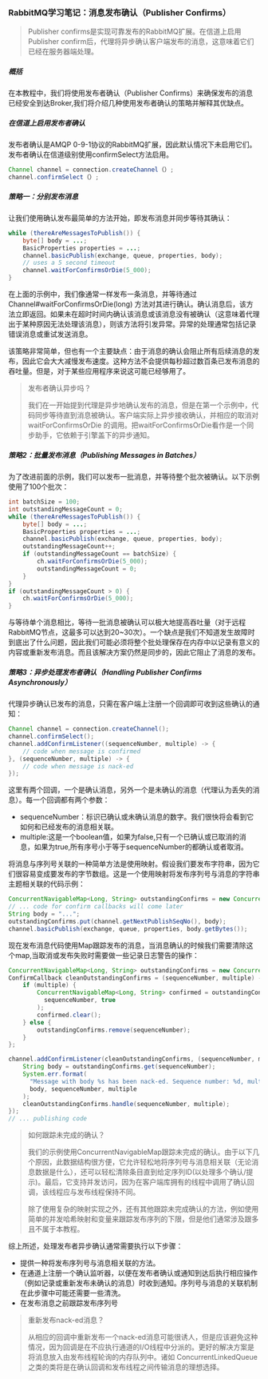 ### RabbitMQ学习笔记：消息发布确认（Publisher Confirms）

> Publisher confirms是实现可靠发布的RabbitMQ扩展。在信道上启用Publisher confirm后，代理将异步确认客户端发布的消息，这意味着它们已经在服务器端处理。

##### 概括

在本教程中，我们将使用发布者确认（Publisher Confirms）来确保发布的消息已经安全到达Broker,我们将介绍几种使用发布者确认的策略并解释其优缺点。

##### 在信道上启用发布者确认

发布者确认是AMQP 0-9-1协议的RabbitMQ扩展，因此默认情况下未启用它们。发布者确认在信道级别使用confirmSelect方法启用。

```java
Channel channel = connection.createChannel（）;
channel.confirmSelect（）;
```

##### 策略一：分别发布消息

让我们使用确认发布最简单的方法开始，即发布消息并同步等待其确认：

```java
while (thereAreMessagesToPublish()) {
    byte[] body = ...;
    BasicProperties properties = ...;
    channel.basicPublish(exchange, queue, properties, body);
    // uses a 5 second timeout
    channel.waitForConfirmsOrDie(5_000);
}
```

在上面的示例中，我们像通常一样发布一条消息，并等待通过 Channel#waitForConfirmsOrDie(long) 方法对其进行确认。确认消息后，该方法立即返回。如果未在超时时间内确认该消息或该消息没有被确认（这意味着代理出于某种原因无法处理该消息），则该方法将引发异常。异常的处理通常包括记录错误消息或重试发送消息。



该策略非常简单，但也有一个主要缺点：由于消息的确认会阻止所有后续消息的发布，因此它会大大减慢发布速度。这种方法不会提供每秒超过数百条已发布消息的吞吐量。但是，对于某些应用程序来说这可能已经够用了。

> 发布者确认异步吗？
>
> 我们在一开始提到代理是异步地确认发布的消息，但是在第一个示例中，代码同步等待直到消息被确认。客户端实际上异步接收确认，并相应的取消对 waitForConfirmsOrDie  的调用。把waitForConfirmsOrDie看作是一个同步助手，它依赖于引擎盖下的异步通知。

##### 策略2：批量发布消息（Publishing Messages in Batches）

为了改进前面的示例，我们可以发布一批消息，并等待整个批次被确认。以下示例使用了100个批次：

```java
int batchSize = 100;
int outstandingMessageCount = 0;
while (thereAreMessagesToPublish()) {
    byte[] body = ...;
    BasicProperties properties = ...;
    channel.basicPublish(exchange, queue, properties, body);
    outstandingMessageCount++;
    if (outstandingMessageCount == batchSize) {
        ch.waitForConfirmsOrDie(5_000);
        outstandingMessageCount = 0;
    }
}
if (outstandingMessageCount > 0) {
    ch.waitForConfirmsOrDie(5_000);
}
```

与等待单个消息相比，等待一批消息被确认可以极大地提高吞吐量（对于远程RabbitMQ节点，这最多可以达到20~30次）。一个缺点是我们不知道发生故障时到底出了什么问题，因此我们可能必须将整个批处理保存在内存中以记录有意义的内容或重新发布消息。而且该解决方案仍然是同步的，因此它阻止了消息的发布。

##### 策略3：异步处理发布者确认（Handling Publisher Confirms Asynchronously）

代理异步确认已发布的消息，只需在客户端上注册一个回调即可收到这些确认的通知：

```java
Channel channel = connection.createChannel();
channel.confirmSelect();
channel.addConfirmListener((sequenceNumber, multiple) -> {
    // code when message is confirmed
}, (sequenceNumber, multiple) -> {
    // code when message is nack-ed
});
```

这里有两个回调，一个是确认消息，另外一个是未确认的消息（代理认为丢失的消息）。每一个回调都有两个参数：

- sequenceNumber：标识已确认或未确认消息的数字。我们很快将会看到它如何和已经发布的消息相关联。
- multiple:这是一个boolean值，如果为false,只有一个已确认或已取消的消息，如果为true,所有序号小于等于sequenceNumber的都确认或者取消。

将消息与序列号关联的一种简单方法是使用映射。假设我们要发布字符串，因为它们很容易变成要发布的字节数组。这是一个使用映射将发布序列号与消息的字符串主题相关联的代码示例：

```java
ConcurrentNavigableMap<Long, String> outstandingConfirms = new ConcurrentSkipListMap<>();
// ... code for confirm callbacks will come later
String body = "...";
outstandingConfirms.put(channel.getNextPublishSeqNo(), body);
channel.basicPublish(exchange, queue, properties, body.getBytes());

```

现在发布消息代码使用Map跟踪发布的消息，当消息确认的时候我们需要清除这个map,当取消或发布失败时需要做一些记录日志警告的操作：

```java
ConcurrentNavigableMap<Long, String> outstandingConfirms = new ConcurrentSkipListMap<>();
ConfirmCallback cleanOutstandingConfirms = (sequenceNumber, multiple) -> {
    if (multiple) {
        ConcurrentNavigableMap<Long, String> confirmed = outstandingConfirms.headMap(
          sequenceNumber, true
        );
        confirmed.clear();
    } else {
        outstandingConfirms.remove(sequenceNumber);
    }
};

channel.addConfirmListener(cleanOutstandingConfirms, (sequenceNumber, multiple) -> {
    String body = outstandingConfirms.get(sequenceNumber);
    System.err.format(
      "Message with body %s has been nack-ed. Sequence number: %d, multiple: %b%n",
      body, sequenceNumber, multiple
    );
    cleanOutstandingConfirms.handle(sequenceNumber, multiple);
});
// ... publishing code
```

> 如何跟踪未完成的确认？
>
> 我们的示例使用ConcurrentNavigableMap跟踪未完成的确认。由于以下几个原因，此数据结构很方便，它允许轻松地将序列号与消息相关联（无论消息数据是什么），还可以轻松清除条目直到给定序列ID(以处理多个确认/提示)。最后，它支持并发访问，因为在客户端库拥有的线程中调用了确认回调，该线程应与发布线程保持不同。
>
> 除了使用复杂的映射实现之外，还有其他跟踪未完成确认的方法，例如使用简单的并发哈希映射和变量来跟踪发布序列的下限，但是他们通常涉及跟多 且不属于本教程。

综上所述，处理发布者异步确认通常需要执行以下步骤：

- 提供一种将发布序列号与消息相关联的方法。
- 在通道上注册一个确认监听器，以便在发布者确认或通知到达后执行相应操作（例如记录或重新发布未确认的消息）时收到通知。序列号与消息的关联机制在此步骤中可能还需要一些清洗。
- 在发布消息之前跟踪发布序列号

> 重新发布nack-ed消息？
>
> 从相应的回调中重新发布一个nack-ed消息可能很诱人，但是应该避免这种情况，因为回调是在不应执行通道的I/O线程中分派的。更好的解决方案是将消息放入由发布线程轮询的内存队列中。诸如 ConcurrentLinkedQueue 之类的类将是在确认回调和发布线程之间传输消息的理想选择。

